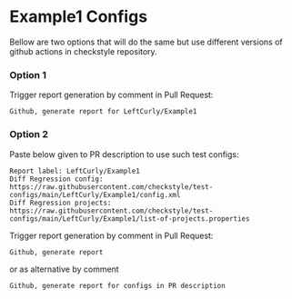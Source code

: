 # Example1 Configs

Bellow are two options that will do the same but use different versions
of github actions in checkstyle repository.


### Option 1
Trigger report generation by comment in Pull Request:
```
Github, generate report for LeftCurly/Example1
```

### Option 2

Paste below given to PR description to use such test configs:
```
Report label: LeftCurly/Example1
Diff Regression config: https://raw.githubusercontent.com/checkstyle/test-configs/main/LeftCurly/Example1/config.xml
Diff Regression projects: https://raw.githubusercontent.com/checkstyle/test-configs/main/LeftCurly/Example1/list-of-projects.properties
```

Trigger report generation by comment in Pull Request:
```
Github, generate report
```
or as alternative by comment
```
Github, generate report for configs in PR description
```
